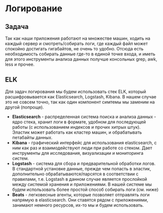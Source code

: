 # Логирование

## Задача
Так как наши приложения работают на множестве машин, ходить на каждый сервер и смотреть/собирать логи, где каждый файл может спокойно достигать гигабайтов, не очень то удобно. Отсюда есть необходимость собирать данные где-то в единой точке входа, и иметь для этого инструменты анализа данных получше консольных grep, awk, less и прочее. 

## ELK
Для задач логирования мы будем использовать стек ELK, который расшифровывается как Elasticsearch, Logstash, Kibana. В нашем случае это не совсем точно, так как один компонент симтемы мы заменим на другой (попроще).
- __Elasticsearch__ - распределенная система поиска и анализа данных - ядро стека, хранит логи в формате, удобном для последующей работы (с использованием индексов и прочих хитрых штук). Эластик может работать как кластер машин, и обрабатывать петабайты данных.
- __Kibana__ - графический интерфейс для использования elasticsearch, с ним как раз и взаимодействуют люди при работе со стеком. Дает инструменты для исследования, визуализации и мониторинга систем. 
- __Logstash__ - система для сбора и предварительной обработки логов. В стандартной  установке данные, прежде чем попасть в эластик, дополнительно обрабатываются/парсятся в соответствии с правилами, т.е. Logstash в данном случае является прослойкой между системой хранения и приложениями. В нашей системе мы будем использовать более простой способ собирать логи (см. ниже)
- __Beats__ - легковесные агенты, которые позволяет отправлять логи напрямую в elasticsearch. Они ставятся рядом с приложениями, занимают немного ресурсов, их-то мы и будем использовать. 